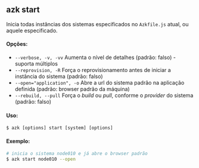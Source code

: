 ## azk start

Inicia todas instâncias dos sistemas especificados no `Azkfile.js` atual, ou aquele especificado.

#### Opções:

- `--verbose, -v, -vv`          Aumenta o nível de detalhes (padrão: falso) - suporta múltiplos
- `--reprovision, -R`           Força o reprovisionamento antes de iniciar a instância do sistema (padrão: falso)
- `--open="application", -o`    Abre a url do sistema padrão na aplicação definida (padrão: browser padrão da máquina)
- `--rebuild, --pull`           Força o _build_ ou _pull_, conforme o _provider_ do sistema (padrão: falso)

#### Uso:

    $ azk [options] start [system] [options]

#### Exemplo:

```bash
# inicia o sistema node010 e já abre o browser padrão
$ azk start node010 --open
```
